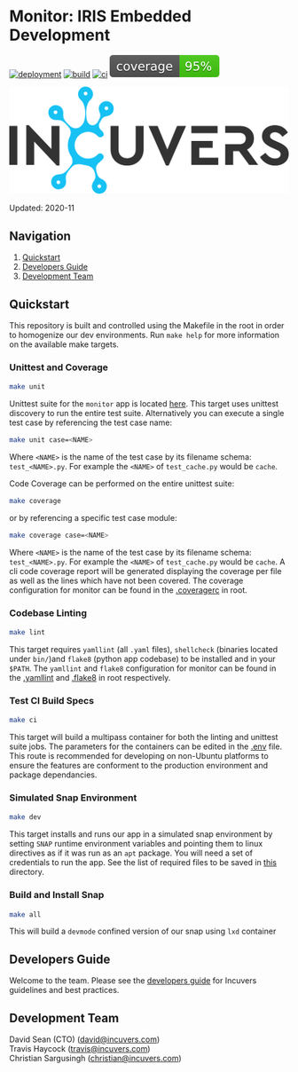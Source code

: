 # Monitor: IRIS Embedded Development
[![deployment](https://github.com/Incuvers/monitor/actions/workflows/deploy.yml/badge.svg?branch=master)](https://github.com/Incuvers/monitor/actions/workflows/deploy.yml)
[![build](https://github.com/Incuvers/monitor/actions/workflows/iris.yml/badge.svg)](https://github.com/Incuvers/monitor/actions/workflows/iris.yml)
[![ci](https://github.com/Incuvers/monitor/actions/workflows/ci.yml/badge.svg)](https://github.com/Incuvers/monitor/actions/workflows/ci.yml)
![coverage](/doc/img/coverage.svg)

![img](/doc/img/Incuvers-black.png)

Updated: 2020-11

## Navigation
1. [Quickstart](#quickstart)
2. [Developers Guide](#developers-guide)
3. [Development Team](#development-team)

## Quickstart
This repository is built and controlled using the Makefile in the root in order to homogenize our dev environments. Run `make help` for more information on the available make targets.

### Unittest and Coverage
```bash
make unit
```
Unittest suite for the `monitor` app is located [here](/monitor/tests). This target uses unittest discovery to run the entire test suite. Alternatively you can execute a single test case by referencing the test case name:
```bash
make unit case=<NAME>
```
Where `<NAME>` is the name of the test case by its filename schema: `test_<NAME>.py`. For example the `<NAME>` of `test_cache.py` would be `cache`.

Code Coverage can be performed on the entire unittest suite:
```bash
make coverage
```
or by referencing a specific test case module:
```bash
make coverage case=<NAME>
```
Where `<NAME>` is the name of the test case by its filename schema: `test_<NAME>.py`. For example the `<NAME>` of `test_cache.py` would be `cache`. A cli code coverage report will be generated displaying the coverage per file as well as the lines which have not been covered. The coverage configuration for monitor can be found in the [.coveragerc](/.coveragerc) in root.

### Codebase Linting
```bash
make lint
```
This target requires `yamllint` (all `.yaml` files), `shellcheck` (binaries located under `bin/`)and `flake8` (python app codebase) to be installed and in your `$PATH`. The `yamllint` and `flake8` configuration for monitor can be found in the [.yamllint](/.yamllint) and [.flake8](/.flake8) in root respectively.

### Test CI Build Specs
```bash
make ci
```
This target will build a multipass container for both the linting and unittest suite jobs. The parameters for the containers can be edited in the [.env](/.env) file. This route is recommended for developing on non-Ubuntu platforms to ensure the features are conforment to the production environment and package dependancies.

### Simulated Snap Environment
```bash
make dev
```
This target installs and runs our app in a simulated snap environment by setting `SNAP` runtime environment variables and pointing them to linux directives as if it was run as an `apt` package. You will need a set of credentials to run the app. See the list of required files to be saved in [this](/daemon/ident/serial_certs) directory.

### Build and Install Snap
```bash
make all
```
This will build a `devmode` confined version of our snap using `lxd` container

## Developers Guide
Welcome to the team. Please see the [developers guide](./dev/README.md) for Incuvers guidelines and best practices.

## Development Team
David Sean (CTO) (david@incuvers.com)\
Travis Haycock (travis@incuvers.com)\
Christian Sargusingh (christian@incuvers.com)
